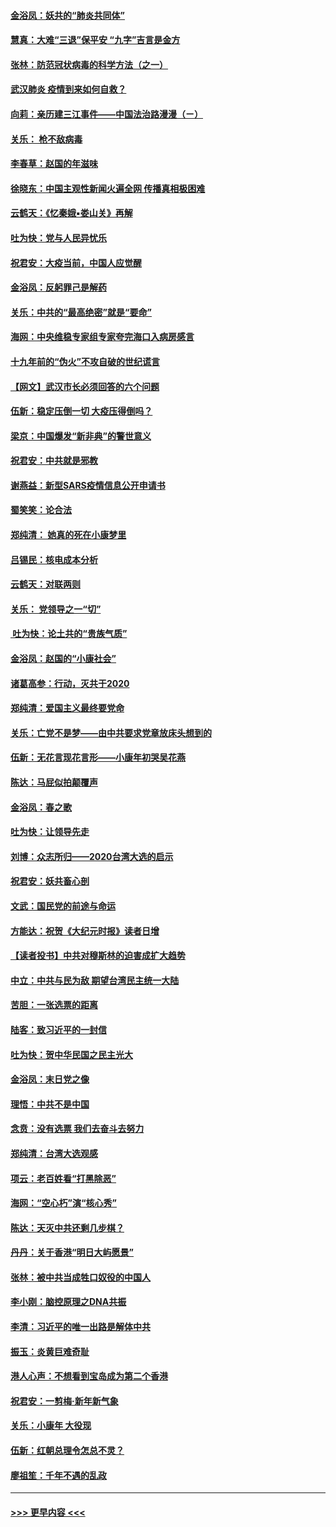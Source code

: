 #### [金浴凤：妖共的“肺炎共同体”](../pages/nsc993/n11829448.md?t=01292322) 
#### [慧真：大难“三退”保平安 “九字”吉言是金方](../pages/nsc993/n11829501.md?t=01292322) 
#### [张林：防范冠状病毒的科学方法（之一）](../pages/nsc993/n11828618.md?t=01292322) 
#### [武汉肺炎 疫情到来如何自救？](../pages/nsc993/n11827632.md?t=01292322) 
#### [向莉：亲历建三江事件——中国法治路漫漫（ㄧ）](../pages/nsc993/n11827190.md?t=01292322) 
#### [关乐： 枪不敌病毒](../pages/nsc993/n11826746.md?t=01292322) 
#### [李春草：赵国的年滋味](../pages/nsc993/n11826321.md?t=01292322) 
#### [徐晓东：中国主观性新闻火遍全网 传播真相极困难](../pages/nsc993/n11826508.md?t=01292322) 
#### [云鹤天：《忆秦娥▪娄山关》再解](../pages/nsc993/n11824682.md?t=01292322) 
#### [吐为快：党与人民异忧乐](../pages/nsc993/n11824660.md?t=01292322) 
#### [祝君安：大疫当前，中国人应觉醒](../pages/nsc993/n11821946.md?t=01292322) 
#### [金浴凤：反躬罪己是解药](../pages/nsc993/n11820280.md?t=01292322) 
#### [关乐：中共的“最高绝密”就是“要命”](../pages/nsc993/n11816946.md?t=01292322) 
#### [海网：中央维稳专家组专家夸完海口入病房感言](../pages/nsc993/n11815138.md?t=01292322) 
#### [十九年前的“伪火”不攻自破的世纪谎言](../pages/nsc993/n11813238.md?t=01292322) 
#### [【网文】武汉市长必须回答的六个问题](../pages/nsc993/n11813848.md?t=01292322) 
#### [伍新：稳定压倒一切 大疫压得倒吗？](../pages/nsc993/n11812634.md?t=01292322) 
#### [梁京：中国爆发“新非典”的警世意义](../pages/nsc993/n11812554.md?t=01292322) 
#### [祝君安：中共就是邪教](../pages/nsc993/n11812431.md?t=01292322) 
#### [谢燕益：新型SARS疫情信息公开申请书](../pages/nsc993/n11808840.md?t=01292322) 
#### [蜀笑笑：论合法](../pages/nsc993/n11808064.md?t=01292322) 
#### [郑纯清： 她真的死在小康梦里](../pages/nsc993/n11806623.md?t=01292322) 
#### [吕锡民：核电成本分析](../pages/nsc993/n11806284.md?t=01292322) 
#### [云鹤天：对联两则](../pages/nsc993/n11805957.md?t=01292322) 
#### [关乐： 党领导之一“切”](../pages/nsc993/n11804505.md?t=01292322) 
#### [ 吐为快：论土共的“贵族气质”](../pages/nsc993/n11804490.md?t=01292322) 
#### [金浴凤：赵国的“小康社会”](../pages/nsc993/n11804452.md?t=01292322) 
#### [诸葛高参：行动，灭共于2020](../pages/nsc993/n11804120.md?t=01292322) 
#### [郑纯清：爱国主义最终要党命](../pages/nsc993/n11802197.md?t=01292322) 
#### [关乐：亡党不是梦——由中共要求党章放床头想到的](../pages/nsc993/n11802156.md?t=01292322) 
#### [伍新：无花言现花言形——小康年初哭吴花燕](../pages/nsc993/n11800044.md?t=01292322) 
#### [陈达：马屁似拍颠覆声](../pages/nsc993/n11800010.md?t=01292322) 
#### [金浴凤：春之歌](../pages/nsc993/n11797687.md?t=01292322) 
#### [吐为快：让领导先走](../pages/nsc993/n11797512.md?t=01292322) 
#### [刘博：众志所归——2020台湾大选的启示](../pages/nsc993/n11796878.md?t=01292322) 
#### [祝君安：妖共畜心剖](../pages/nsc993/n11794273.md?t=01292322) 
#### [文武：国民党的前途与命运](../pages/nsc993/n11794198.md?t=01292322) 
#### [方能达：祝贺《大纪元时报》读者日增](../pages/nsc993/n11793807.md?t=01292322) 
#### [【读者投书】中共对穆斯林的迫害成扩大趋势](../pages/nsc993/n11791371.md?t=01292322) 
#### [中立：中共与民为敌 期望台湾民主统一大陆](../pages/nsc993/n11790392.md?t=01292322) 
#### [苦胆：一张选票的距离](../pages/nsc993/n11788914.md?t=01292322) 
#### [陆客：致习近平的一封信](../pages/nsc993/n11788867.md?t=01292322) 
#### [吐为快：贺中华民国之民主光大](../pages/nsc993/n11788618.md?t=01292322) 
#### [金浴凤：末日党之像](../pages/nsc993/n11787475.md?t=01292322) 
#### [理悟：中共不是中国](../pages/nsc993/n11787463.md?t=01292322) 
#### [念贲：没有选票  我们去奋斗去努力](../pages/nsc993/n11787398.md?t=01292322) 
#### [郑纯清：台湾大选观感](../pages/nsc993/n11786210.md?t=01292322) 
#### [项云：老百姓看“打黑除恶”](../pages/nsc993/n11785398.md?t=01292322) 
#### [海网：“空心朽”演“核心秀”](../pages/nsc993/n11783874.md?t=01292322) 
#### [陈达：天灭中共还剩几步棋？](../pages/nsc993/n11783719.md?t=01292322) 
#### [丹丹：关于香港“明日大屿愿景”](../pages/nsc993/n11783273.md?t=01292322) 
#### [张林：被中共当成牲口奴役的中国人](../pages/nsc993/n11782397.md?t=01292322) 
#### [李小刚：脑控原理之DNA共振](../pages/nsc993/n11780962.md?t=01292322) 
#### [李清：习近平的唯一出路是解体中共](../pages/nsc993/n11780866.md?t=01292322) 
#### [振玉：炎黄巨难奇耻](../pages/nsc993/n11779632.md?t=01292322) 
#### [港人心声：不想看到宝岛成为第二个香港](../pages/nsc993/n11778817.md?t=01292322) 
#### [祝君安：一剪梅‧新年新气象](../pages/nsc993/n11776340.md?t=01292322) 
#### [关乐：小康年 大役现](../pages/nsc993/n11774213.md?t=01292322) 
#### [伍新：红朝总理令怎总不灵？](../pages/nsc993/n11770813.md?t=01292322) 
#### [廖祖笙：千年不遇的乱政](../pages/nsc993/n11770373.md?t=01292322) 

----
#### [ >>> 更早内容 <<< ](../indexes/nsc993-earlier.md)
